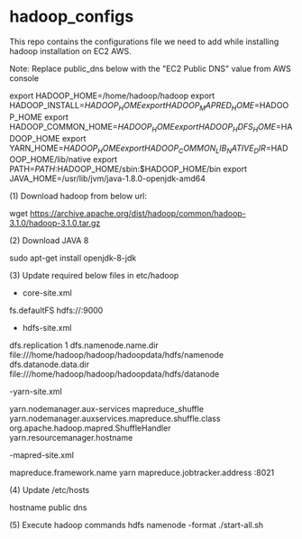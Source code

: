 # hadoop_configs
This repo contains the configurations file we need to add while installing hadoop installation on EC2 AWS.

Note: Replace public_dns below with the "EC2 Public DNS" value from AWS console


export HADOOP_HOME=/home/hadoop/hadoop
export HADOOP_INSTALL=$HADOOP_HOME
export HADOOP_MAPRED_HOME=$HADOOP_HOME
export HADOOP_COMMON_HOME=$HADOOP_HOME
export HADOOP_HDFS_HOME=$HADOOP_HOME
export YARN_HOME=$HADOOP_HOME
export HADOOP_COMMON_LIB_NATIVE_DIR=$HADOOP_HOME/lib/native
export PATH=$PATH:$HADOOP_HOME/sbin:$HADOOP_HOME/bin
export JAVA_HOME=/usr/lib/jvm/java-1.8.0-openjdk-amd64





(1) Download hadoop from below url:

wget https://archive.apache.org/dist/hadoop/common/hadoop-3.1.0/hadoop-3.1.0.tar.gz

(2) Download JAVA 8

sudo apt-get install openjdk-8-jdk

(3) Update required below files in etc/hadoop

- core-site.xml

<configuration>
<property>
  <name>fs.defaultFS</name>
  <value>hdfs://<public dns>:9000</value>
</property>
</configuration>



- hdfs-site.xml

<configuration>
<property>
 <name>dfs.replication</name>
 <value>1</value>
</property>

<property>
  <name>dfs.namenode.name.dir</name>
    <value>file:///home/hadoop/hadoop/hadoopdata/hdfs/namenode</value>
</property>

<property>
  <name>dfs.datanode.data.dir</name>
    <value>file:///home/hadoop/hadoop/hadoopdata/hdfs/datanode</value>
</property>
</configuration>




-yarn-site.xml

<configuration>
 <property>
  <name>yarn.nodemanager.aux-services</name>
    <value>mapreduce_shuffle</value>
 </property>

  <property>
          <name>yarn.nodemanager.auxservices.mapreduce.shuffle.class</name>
    <value>org.apache.hadoop.mapred.ShuffleHandler</value>
  </property>
  <property>
          <name>yarn.resourcemanager.hostname</name>
    <value><public dns></value>
  </property>
</configuration>



-mapred-site.xml



<configuration>
 <property>
  <name>mapreduce.framework.name</name>
   <value>yarn</value>
 </property>
   <property>
    <name>mapreduce.jobtracker.address</name>
    <value><public dns>:8021</value>
  </property>
</configuration>

(4) Update /etc/hosts

hostname             public dns



(5) Execute hadoop commands
 hdfs namenode -format
./start-all.sh






